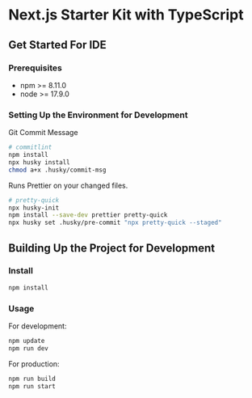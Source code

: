 # Next.js Starter Kit with TypeScript

## Get Started For IDE

### Prerequisites

- npm >= 8.11.0
- node >= 17.9.0

### Setting Up the Environment for Development

Git Commit Message

```sh
# commitlint
npm install
npx husky install
chmod a+x .husky/commit-msg
```

Runs Prettier on your changed files.

```sh
# pretty-quick
npx husky-init
npm install --save-dev prettier pretty-quick
npx husky set .husky/pre-commit "npx pretty-quick --staged"
```

## Building Up the Project for Development

### Install

```sh
npm install
```

### Usage

For development:

```sh
npm update
npm run dev
```

For production:

```sh
npm run build
npm run start
```
